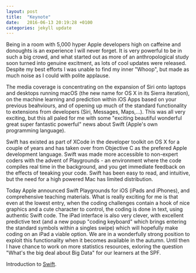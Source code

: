 ```yaml
---
layout: post
title:  "Keynote"
date:   2016-06-13 20:19:28 +0100
categories: jekyll update
---
```


Being in a room with 5,000 hyper Apple developers high on caffeine and donoughts is an experience I will never forget. It is very powerful to be in such a big crowd, and what started out as more of an anthropological study soon turned into genuine excitment, as lots of cool updates were released. Despite my best efforts I was unable to find my inner "Whoop", but made as much noise as I could with polite applause. 

The media coverage is concentrating on the expansion of Siri onto laptops and desktops running macOS (the new name for OS X in its Sierra iteration), on the machine learning and prediction within iOS Apps based on your previous beahviours, and of opening up much of the standard functionality to extensions from developers (Siri, Messages, Maps,...). This was all very exciting, but this all paled for me with some "exciting beautiful wonderful great super fantastic powerful" news about Swift (Apple's own programming language).

Swift has existed as part of XCode in the developer toolkit on OS X for a couple of years and has taken over from Objective C as the prefered Apple development language. Swift was made more accessible to non-expert coders with the advent of Playgrounds - an environment where the code compiles real time in the background, and you get immediate feedback on the effects of teeaking your code. Swift has been easy to read, and intuitive, but the need for a high powered Mac has limited distribution.

Today Apple announced Swift Playgrounds for iOS (iPads and iPhones), and comprehensive teaching materials. What is really exciting for me is that even at the lowest entry, when the coding challenges contain a hook of nice graphics and a cute character to control, the coding is done in text, using authentic Swift code. The iPad interface is also very clever, with excellent predictive text (and a new popup "coding keyboard" which brings entering the standard symbols within a singles swipe) which will hopefully make coding on an iPad a viable option. We are in a wonderfully strong position to exploit this functionality when it becomes available in the autumn. Until then I have chance to work on more statistics resources, exloring the question "What's the big deal about Big Data" for our learners at the SPF.

Introduction to [Swift](https://developer.apple.com/library/ios/documentation/Swift/Conceptual/Swift_Programming_Language/index.html#//apple_ref/doc/uid/TP40014097-CH3-ID0).




